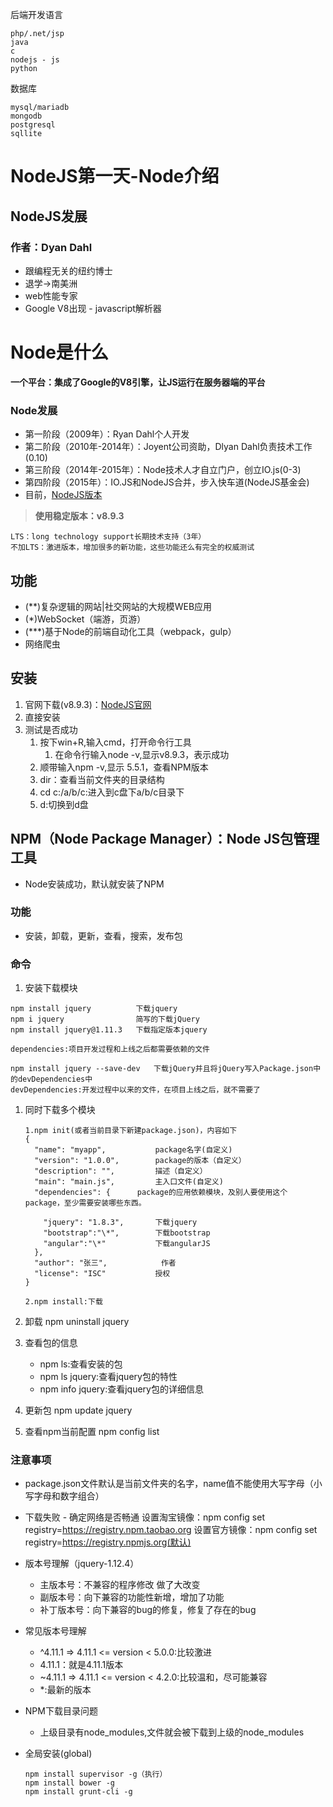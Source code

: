 后端开发语言

```
php/.net/jsp
java
c
nodejs - js
python
```

数据库

```
mysql/mariadb
mongodb
postgresql
sqllite
```

# NodeJS第一天-Node介绍

## NodeJS发展
### 作者：Dyan Dahl
- 跟编程无关的纽约博士
- 退学->南美洲
- web性能专家
- Google V8出现 - javascript解析器


# Node是什么
**一个平台：集成了Google的V8引擎，让JS运行在服务器端的平台**

### Node发展
- 第一阶段（2009年）：Ryan Dahl个人开发
- 第二阶段（2010年-2014年）：Joyent公司资助，Dlyan Dahl负责技术工作(0.10)
- 第三阶段（2014年-2015年）：Node技术人才自立门户，创立IO.js(0-3)
- 第四阶段（2015年）：IO.JS和NodeJS合并，步入快车道(NodeJS基金会)
- 目前，[NodeJS版本](https://github.com/nodejs/node/blob/master/CHANGELOG.md)
> **使用稳定版本：v8.9.3**

	LTS：long technology support长期技术支持（3年）
	不加LTS：激进版本，增加很多的新功能，这些功能还么有完全的权威测试

## 功能
- (**)复杂逻辑的网站|社交网站的大规模WEB应用
- (*)WebSocket（端游，页游）
- (***)基于Node的前端自动化工具（webpack，gulp）
- 网络爬虫

## 安装
1. 官网下载(v8.9.3)：[NodeJS官网](http://nodejs.cn/)
2. 直接安装
3. 测试是否成功
   1. 按下win+R,输入cmd，打开命令行工具
      1. 在命令行输入node -v,显示v8.9.3，表示成功
   2. 顺带输入npm -v,显示 5.5.1，查看NPM版本
   3. dir：查看当前文件夹的目录结构
   4. cd c:/a/b/c:进入到c盘下a/b/c目录下
   5. d:切换到d盘

## NPM（Node Package Manager）：Node JS包管理工具
- Node安装成功，默认就安装了NPM

### 功能
- 安装，卸载，更新，查看，搜索，发布包

### 命令
1. 安装下载模块
```
npm install jquery			下载jquery
npm i jquery				简写的下载jQuery
npm install jquery@1.11.3	下载指定版本jquery

dependencies:项目开发过程和上线之后都需要依赖的文件

npm install jquery --save-dev	下载jQuery并且将jQuery写入Package.json中的devDependencies中
devDependencies:开发过程中以来的文件，在项目上线之后，就不需要了
```

1. 同时下载多个模块

   ```
   1.npm init(或者当前目录下新建package.json)，内容如下
   {
     "name": "myapp",     		package名字(自定义)
     "version": "1.0.0",     	package的版本（自定义）
     "description": "",     	描述（自定义）
     "main": "main.js",     	主入口文件(自定义)
     "dependencies": {     	package的应用依赖模块，及别人要使用这个package，至少需要安装哪些东西。

       "jquery": "1.8.3",    	下载jquery
       "bootstrap":"\*",		下载bootstrap
       "angular":"\*"			下载angularJS
     },
     "author": "张三",  			作者
     "license": "ISC"     		授权
   }

   2.npm install:下载
   ```

2. 卸载 npm uninstall jquery

3. 查看包的信息
   - npm ls:查看安装的包
   - npm ls jquery:查看jquery包的特性
   - npm info jquery:查看jquery包的详细信息

4. 更新包 npm update jquery

5. 查看npm当前配置 npm config list

### 注意事项
- package.json文件默认是当前文件夹的名字，name值不能使用大写字母（小写字母和数字组合）

- 下载失败 - 确定网络是否畅通
  设置淘宝镜像：npm config set registry=https://registry.npm.taobao.org
  设置官方镜像：npm config set registry=https://registry.npmjs.org(默认)

- 版本号理解（jquery-1.12.4）
  - 主版本号：不兼容的程序修改	做了大改变
  - 副版本号：向下兼容的功能性新增，增加了功能
  - 补丁版本号：向下兼容的bug的修复，修复了存在的bug

- 常见版本号理解
  - ^4.11.1	=> 4.11.1 <= version < 5.0.0:比较激进
  - 4.11.1：就是4.11.1版本
  - ~4.11.1 => 4.11.1 <= version < 4.2.0:比较温和，尽可能兼容
  - *:最新的版本

- NPM下载目录问题
  - 上级目录有node_modules,文件就会被下载到上级的node_modules

- 全局安装(global)
  ```
  npm install supervisor -g（执行）
  npm install bower -g
  npm install grunt-cli -g
  ```








